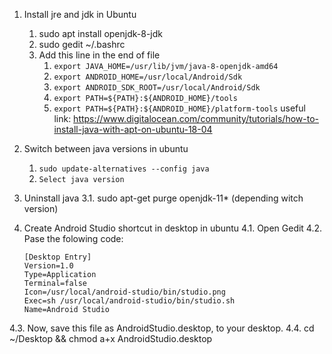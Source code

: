 1. Install jre and jdk in Ubuntu
   1. sudo apt install openjdk-8-jdk
   1. sudo gedit ~/.bashrc
   1. Add this line in the end of file
      1. `export JAVA_HOME=/usr/lib/jvm/java-8-openjdk-amd64`
      1. `export ANDROID_HOME=/usr/local/Android/Sdk`
      1. `export ANDROID_SDK_ROOT=/usr/local/Android/Sdk`
      1. `export PATH=${PATH}:${ANDROID_HOME}/tools`
      1. `export PATH=${PATH}:${ANDROID_HOME}/platform-tools`
useful link: https://www.digitalocean.com/community/tutorials/how-to-install-java-with-apt-on-ubuntu-18-04 

1. Switch between java versions in ubuntu
    1. `sudo update-alternatives --config java`
    1. `Select java version`

3. Uninstall java
  3.1. sudo apt-get purge openjdk-11* (depending witch version)

4. Create Android Studio shortcut in desktop in ubuntu
  4.1. Open Gedit
  4.2. Pase the folowing code:
      ```
      [Desktop Entry]
      Version=1.0
      Type=Application
      Terminal=false
      Icon=/usr/local/android-studio/bin/studio.png
      Exec=sh /usr/local/android-studio/bin/studio.sh
      Name=Android Studio
      ```
  4.3. Now, save this file as AndroidStudio.desktop, to your desktop.
  4.4. cd ~/Desktop && chmod a+x AndroidStudio.desktop
